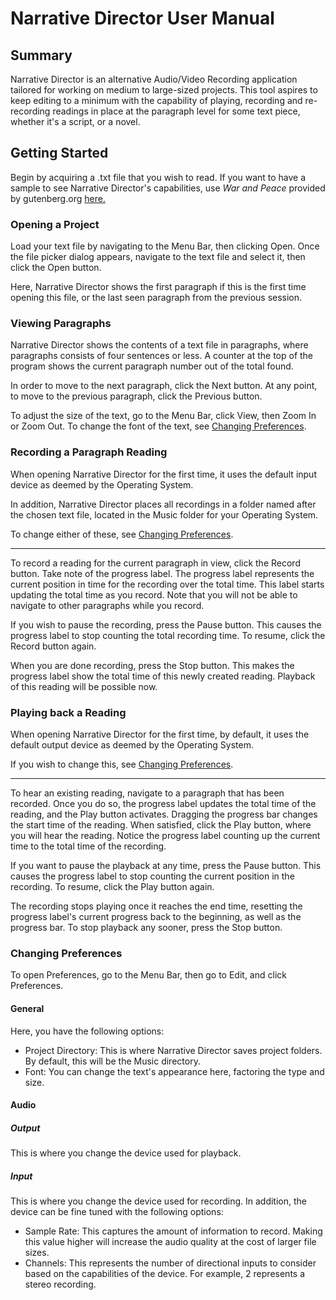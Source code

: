 # Narrative Director User Manual

## Summary
Narrative Director is an alternative Audio/Video Recording application tailored
for working on medium to large-sized projects. This tool aspires to keep editing
to a minimum with the capability of playing, recording and re-recording readings
in place at the paragraph level for some text piece, whether it's a script, or a
novel.

## Getting Started
Begin by acquiring a .txt file that you wish to read. If you want to have a
sample to see Narrative Director's capabilities, use *War and Peace* provided by
gutenberg.org [here.](https://www.gutenberg.org/files/2600/2600-0.txt)

### Opening a Project
Load your text file by navigating to the Menu Bar, then clicking Open. Once the
file picker dialog appears, navigate to the text file and select it, then click
the Open button.

Here, Narrative Director shows the first paragraph if this is the first time
opening this file, or the last seen paragraph from the previous session.

### Viewing Paragraphs
Narrative Director shows the contents of a text file in paragraphs, where
paragraphs consists of four sentences or less. A counter at the top of the
program shows the current paragraph number out of the total found.

In order to move to the next paragraph, click the Next button. At any point, 
to move to the previous paragraph, click the Previous button.

To adjust the size of the text, go to the Menu Bar, click View, then
Zoom In or Zoom Out. To change the font of the text, see 
[Changing Preferences](#changing-preferences).

### Recording a Paragraph Reading
When opening Narrative Director for the first time, it uses the default input
device as deemed by the Operating System.

In addition, Narrative Director places all recordings in a folder named after the
chosen text file, located in the Music folder for your Operating System.

To change either of these, see [Changing Preferences](#changing-preferences).

-----------

To record a reading for the current paragraph in view, click the Record button.
Take note of the progress label. The progress label represents the current
position in time for the recording over the total time. This label starts
updating the total time as you record. Note that you will not be able to 
navigate to other paragraphs while you record.

If you wish to pause the recording, press the Pause button. This causes the
progress label to stop counting the total recording time. To resume, click the
Record button again.

When you are done recording, press the Stop button. This makes the progress
label show the total time of this newly created reading. Playback of this reading
will be possible now.

### Playing back a Reading
When opening Narrative Director for the first time, by default, it uses the
default output device as deemed by the Operating System.

If you wish to change this, see [Changing Preferences](#changing-preferences).

-----------

To hear an existing reading, navigate to a paragraph that has been recorded.
Once you do so, the progress label updates the total time of the reading, and
the Play button activates. Dragging the progress bar changes the start time of 
the reading. When satisfied, click the Play button, where you will hear the
reading. Notice the progress label counting up the current time to the total
time of the recording.

If you want to pause the playback at any time, press the Pause button. This
causes the progress label to stop counting the current position in the recording.
To resume, click the Play button again.

The recording stops playing once it reaches the end time, resetting the progress
label's current progress back to the beginning, as well as the progress bar. To
stop playback any sooner, press the Stop button.

### Changing Preferences
To open Preferences, go to the Menu Bar, then go to Edit, and click Preferences.

#### General
Here, you have the following options:

- Project Directory: This is where Narrative Director saves project folders. By
default, this will be the Music directory.
- Font: You can change the text's appearance here, factoring the type and size.

#### Audio
##### Output
This is where you change the device used for playback.

##### Input
This is where you change the device used for recording. In addition, the device
can be fine tuned with the following options:

- Sample Rate: This captures the amount of information to record. Making this
value higher will increase the audio quality at the cost of larger file sizes.
- Channels: This represents the number of directional inputs to consider based
on the capabilities of the device. For example, 2 represents a stereo recording.
